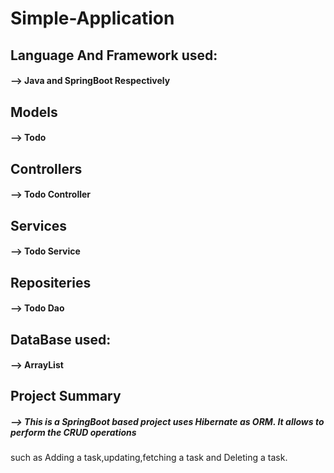 # Simple-Application
## Language And Framework used:
#### --> Java and SpringBoot Respectively

## Models
#### --> Todo

## Controllers
#### --> Todo Controller

## Services
#### --> Todo Service

## Repositeries
#### --> Todo Dao

## DataBase used:
#### --> ArrayList

## Project Summary
##### --> This is a SpringBoot based project uses Hibernate as ORM. It allows to perform the CRUD operations 
such as Adding a task,updating,fetching a task and Deleting a task. 
